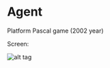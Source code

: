 # Agent
Platform Pascal game (2002 year)

Screen:

![alt tag](https://github.com/mrygielski/Agent/blob/master/screen1.png)
